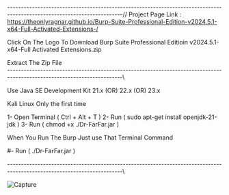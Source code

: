  ------------------------------------------------------------------------------------------------------------------------//
Project Page Link : https://theonlyragnar.github.io/Burp-Suite-Professional-Edition-v2024.5.1-x64-Full-Activated-Extensions-/

 Click On The Logo To  Download Burp Suite Professional Editioin v2024.5.1-x64-Full Activated Extensions.zip 

 Extract The Zip File  
 ------------------------------------------------------------------------------------------------------------------------\\

Use Java SE Development Kit 21.x (OR) 22.x (OR) 23.x

Kali Linux Only the first time

1- Open Terminal ( Ctrl + Alt + T )
2- Run ( sudo apt-get install openjdk-21-jdk )
3- Run ( chmod +x ./Dr-FarFar.jar )

When You Run The Burp Just use That Terminal Command

#- Run ( ./Dr-FarFar.jar )

 ------------------------------------------------------------------------------------------------------------------------\\






![Capture](https://github.com/user-attachments/assets/514f867a-12f5-435d-bb98-6151b8dae0bc)
